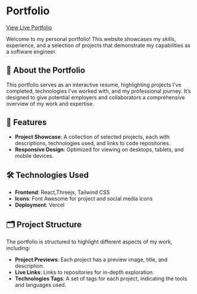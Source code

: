 # Portfolio 

[View Live Portfolio](https://portfolio-git-master-chaimazhs-projects.vercel.app?_vercel_share=2QbuAD2mWKtx7rNS2XVeYoqHpy2PfFAt)

Welcome to my personal portfolio! This website showcases my skills, experience, and a selection of projects that demonstrate my capabilities as a software engineer.

## 🔗 About the Portfolio

This portfolio serves as an interactive resume, highlighting projects I’ve completed, technologies I've worked with, and my professional journey. It’s designed to give potential employers and collaborators a comprehensive overview of my work and expertise.

## 🚀 Features

- **Project Showcase**: A collection of selected projects, each with descriptions, technologies used, and links to code repositories.
- **Responsive Design**: Optimized for viewing on desktops, tablets, and mobile devices.

## 🛠️ Technologies Used

- **Frontend**: React,Threejs, Tailwind CSS
- **Icons**: Font Awesome for project and social media icons
- **Deployment**: Vercel

## 🗂️ Project Structure

The portfolio is structured to highlight different aspects of my work, including:

- **Project Previews**: Each project has a preview image, title, and description.
- **Live Links**: Links to repositories for in-depth exploration.
- **Technologies Tags**: A set of tags for each project, indicating the tools and languages used.


